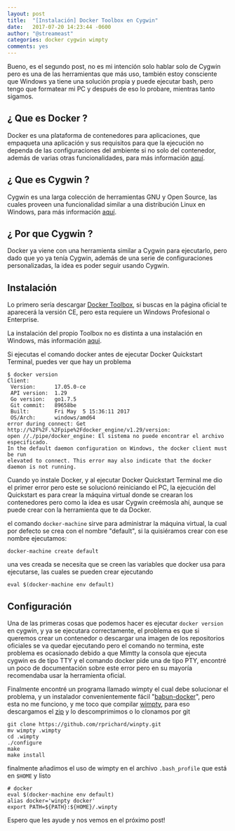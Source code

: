 ```yaml
---
layout: post
title:  "[Instalación] Docker Toolbox en Cygwin"
date:   2017-07-20 14:23:44 -0600
author: "@streameast"
categories: docker cygwin wimpty
comments: yes
---
```


Bueno, es el segundo post, no es mi intención solo hablar solo de Cygwin pero 
es una de las herramientas que más uso, también estoy consciente que Windows
ya tiene una solución propia y puede ejecutar bash, pero tengo que formatear mi
PC y después de eso lo probare, mientras tanto sigamos.

## ¿ Que es Docker ?
Docker es una plataforma de contenedores para aplicaciones, que empaqueta
una aplicación y sus requisitos para que la ejecución no dependa de las 
configuraciones del ambiente si no solo del contenedor, además de varias
otras funcionalidades, para más información 
[aquí](https://www.docker.com/what-docker).

## ¿ Que es Cygwin ?
Cygwin es una larga colección de herramientas GNU y Open Source, las cuales
proveen una funcionalidad similar a una distribución Linux en Windows, para 
más información [aquí](https://www.cygwin.com).

## ¿ Por que Cygwin ?
Docker ya viene con una herramienta similar a Cygwin para ejecutarlo, pero 
dado que yo ya tenía Cygwin, además de una serie de configuraciones 
personalizadas, la idea es poder seguir usando Cygwin.

## Instalación

Lo primero sería descargar 
[Docker Toolbox](https://download.docker.com/win/stable/DockerToolbox.exe), 
si buscas en la página oficial te aparecerá la versión CE, pero esta requiere
un Windows Profesional o Enterprise.

La instalación del propio Toolbox no es distinta a una instalación en 
Windows, más información [aqui](https://docs.docker.com/toolbox/toolbox_install_windows/#step-2-install-docker-toolbox).

Si ejecutas el comando docker antes de ejecutar Docker Quickstart Terminal, puedes ver que hay un problema

```
$ docker version
Client:
 Version:      17.05.0-ce
 API version:  1.29
 Go version:   go1.7.5
 Git commit:   89658be
 Built:        Fri May  5 15:36:11 2017
 OS/Arch:      windows/amd64
error during connect: Get http://%2F%2F.%2Fpipe%2Fdocker_engine/v1.29/version: 
open //./pipe/docker_engine: El sistema no puede encontrar el archivo especificado. 
In the default daemon configuration on Windows, the docker client must be run 
elevated to connect. This error may also indicate that the docker daemon is not running.

```

Cuando yo instale Docker, y al ejecutar Docker Quickstart Terminal me dio 
el primer error pero este se solucionó reiniciando el PC, la ejecución del
Quickstart es para crear la máquina virtual donde se crearan los contenedores
pero como la idea es usar Cygwin creémosla ahí, aunque se puede crear con
la herramienta que te da Docker.

el comando ``docker-machine`` sirve para administrar la máquina virtual, 
la cual por defecto se crea con el nombre "default", si la quisiéramos 
crear con ese nombre ejecutamos:

``docker-machine create default``

una ves creada se necesita que se creen las variables que docker usa para 
ejecutarse, las cuales se pueden crear ejecutando

``eval $(docker-machine env default)``

## Configuración

Una de las primeras cosas que podemos hacer es ejecutar ``docker version``
en cygwin, y ya se ejecutara correctamente, el problema es que si queremos
crear un contenedor o descargar una imagen de los repositorios oficiales
se va quedar ejecutando pero el comando no termina, este problema es 
ocasionado debido a que Mimtty la consola que ejecuta cygwin es de tipo
TTY y el comando docker pide una de tipo PTY, encontré un poco de 
documentación sobre este error pero en su mayoría recomendaba usar la 
herramienta oficial.

Finalmente encontré un programa llamado wimpty el cual debe solucionar el
problema, y un instalador convenientemente fácil "[babun-docker](https://github.com/tiangolo/babun-docker)", 
pero esta no me funciono, y me toco que compilar [wimpty](https://github.com/rprichard/winpty),
para eso descargamos el [zip](https://github.com/rprichard/winpty/archive/master.zip) y lo descomprimimos o lo clonamos por git

```
git clone https://github.com/rprichard/winpty.git
mv wimpty .wimpty
cd .wimpty
./configure
make
make install
```

finalmente añadimos el uso de wimpty en el archivo ``.bash_profile`` que 
está en ``$HOME`` y listo

```
# docker
eval $(docker-machine env default)
alias docker='winpty docker'
export PATH=${PATH}:${HOME}/.winpty
```

Espero que les ayude y nos vemos en el próximo post!
